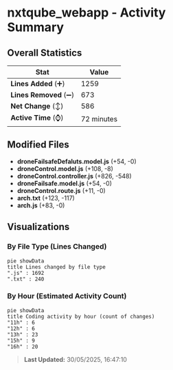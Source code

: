 # nxtqube_webapp - Activity Summary 

## Overall Statistics

| Stat                   | Value                                                             |
| ---------------------- | ----------------------------------------------------------------- |
| **Lines Added** (➕)   | 1259                                          |
| **Lines Removed** (➖) | 673                                        |
| **Net Change** (↕)    | 586                |
| **Active Time** (⌚)   | 72 minutes |


## Modified Files
- **droneFailsafeDefaluts.model.js** (+54, -0)
- **droneControl.model.js** (+108, -8)
- **droneControl.controller.js** (+826, -548)
- **droneFailsafe.model.js** (+54, -0)
- **droneControl.route.js** (+11, -0)
- **arch.txt** (+123, -117)
- **arch.js** (+83, -0)

## Visualizations

### By File Type (Lines Changed)

```mermaid
pie showData
title Lines changed by file type
".js" : 1692
".txt" : 240
```

### By Hour (Estimated Activity Count)

```mermaid
pie showData
title Coding activity by hour (count of changes)
"11h" : 6
"12h" : 6
"13h" : 23
"15h" : 9
"16h" : 20
```


> **Last Updated:** 30/05/2025, 16:47:10